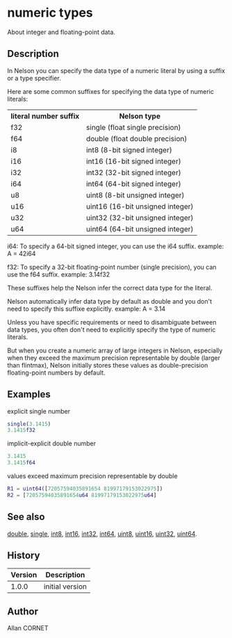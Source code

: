 # numeric types

About integer and floating-point data.

## Description

  <p>In Nelson you can specify the data type of a numeric literal by using a suffix or a type specifier. </p>
  <p>Here are some common suffixes for specifying the data type of numeric literals:</p>
  <p/>
  <table>
    <tr>
      <th>literal number suffix</th>
      <th>Nelson type</th>
    </tr>
    <tr>
      <td>f32</td>
      <td>single (float single precision)</td>
    </tr>
    <tr>
      <td>f64</td>
      <td>double (float double precision)</td>
    </tr>
    <tr>
      <td>i8</td>
      <td>int8 (8-bit signed integer)</td>
    </tr>
    <tr>
      <td>i16</td>
      <td>int16 (16-bit signed integer)</td>
    </tr>
    <tr>
      <td>i32</td>
      <td>int32 (32-bit signed integer)</td>
    </tr>
    <tr>
      <td>i64</td>
      <td>int64 (64-bit signed integer)</td>
    </tr>
    <tr>
      <td>u8</td>
      <td>uint8 (8-bit unsigned integer)</td>
    </tr>
    <tr>
      <td>u16</td>
      <td>uint16 (16-bit unsigned integer)</td>
    </tr>
    <tr>
      <td>u32</td>
      <td>uint32 (32-bit unsigned integer)</td>
    </tr>
    <tr>
      <td>u64</td>
      <td>uint64 (64-bit unsigned integer)</td>
    </tr>
  </table>
  <p/>
  <p>i64: To specify a 64-bit signed integer, you can use the i64 suffix. example: A = 42i64</p>
  <p>f32: To specify a 32-bit floating-point number (single precision), you can use the f64 suffix. example: 3.14f32</p>
  <p>These suffixes help the Nelson infer the correct data type for the literal.</p>
  <p>Nelson automatically infer data type by default as double and you don't need to specify this suffixe explicitly. example: A = 3.14</p>
  <p>Unless you have specific requirements or need to disambiguate between data types, you often don't need to explicitly specify the type of numeric literals.</p>
  <p>But when you create a numeric array of large integers in Nelson, especially when they exceed the maximum precision representable by double (larger than flintmax), Nelson initially stores these values as double-precision floating-point numbers by default.</p>

## Examples

explicit single number

```matlab
single(3.1415)
3.1415f32
```

implicit-explicit double number

```matlab
3.1415
3.1415f64
```

values exceed maximum precision representable by double

```matlab
R1 = uint64([72057594035891654 81997179153022975])
R2 = [72057594035891654u64 81997179153022975u64]
```

## See also

[double](../double/double.md), [single](../single/single.md), [int8](../integer/int8.md), [int16](../integer/int16.md), [int32](../integer/int32.md), [int64](../integer/int64.md), [uint8](../integer/uint8.md), [uint16](../integer/uint16.md), [uint32](../integer/uint32.md), [uint64](../integer/uint64.md).

## History

| Version | Description     |
| ------- | --------------- |
| 1.0.0   | initial version |

## Author

Allan CORNET
